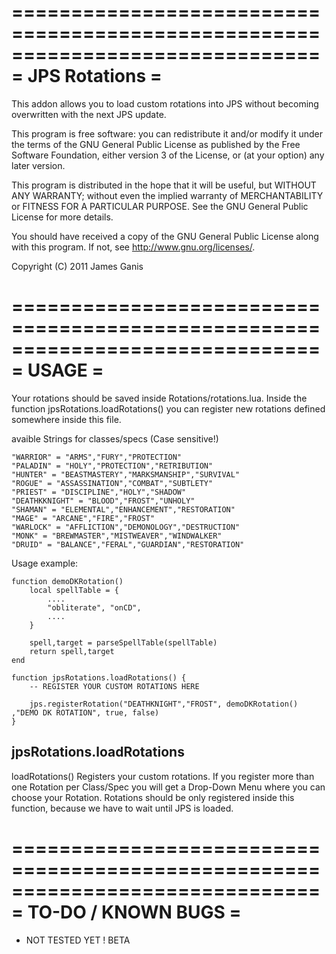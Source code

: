 ==============================================================================
= JPS Rotations =
==============================================================================

This addon allows you to load custom rotations into JPS without becoming overwritten with the next JPS update.

This program is free software: you can redistribute it and/or modify
it under the terms of the GNU General Public License as published by
the Free Software Foundation, either version 3 of the License, or
(at your option) any later version.

This program is distributed in the hope that it will be useful,
but WITHOUT ANY WARRANTY; without even the implied warranty of
MERCHANTABILITY or FITNESS FOR A PARTICULAR PURPOSE.  See the
GNU General Public License for more details.

You should have received a copy of the GNU General Public License
along with this program.  If not, see <http://www.gnu.org/licenses/>.

Copyright (C) 2011 James Ganis

==============================================================================
= USAGE                                                                      =
==============================================================================

Your rotations should be saved inside Rotations/rotations.lua.
Inside the function jpsRotations.loadRotations() you can register new rotations defined somewhere inside this file.

avaible Strings for classes/specs (Case sensitive!) 

	"WARRIOR" = "ARMS","FURY","PROTECTION"
	"PALADIN" = "HOLY","PROTECTION","RETRIBUTION"
	"HUNTER" = "BEASTMASTERY","MARKSMANSHIP","SURVIVAL"
	"ROGUE" = "ASSASSINATION","COMBAT","SUBTLETY"
	"PRIEST" = "DISCIPLINE","HOLY","SHADOW"
	"DEATHKKNIGHT" = "BLOOD","FROST","UNHOLY"
	"SHAMAN" = "ELEMENTAL","ENHANCEMENT","RESTORATION"
	"MAGE" = "ARCANE","FIRE","FROST"
	"WARLOCK" = "AFFLICTION","DEMONOLOGY","DESTRUCTION"
	"MONK" = "BREWMASTER","MISTWEAVER","WINDWALKER"
	"DRUID" = "BALANCE","FERAL","GUARDIAN","RESTORATION"


Usage example:

	function demoDKRotation()
		local spellTable = {
			....
			"obliterate", "onCD",
			....
		}
		
		spell,target = parseSpellTable(spellTable)
		return spell,target
	end
	
	function jpsRotations.loadRotations() {
		-- REGISTER YOUR CUSTOM ROTATIONS HERE

		jps.registerRotation("DEATHKNIGHT","FROST", demoDKRotation() ,"DEMO DK ROTATION", true, false)
	}


jpsRotations.loadRotations
------------------------
loadRotations() Registers your custom rotations. If you register more than one Rotation per Class/Spec you will get a Drop-Down Menu where you can
choose your Rotation. Rotations should be only registered inside this function, because we have to wait until JPS is loaded.


==============================================================================
= TO-DO / KNOWN BUGS                                                         =
==============================================================================

* NOT TESTED YET ! BETA

